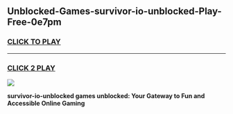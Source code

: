 
## Unblocked-Games-survivor-io-unblocked-Play-Free-0e7pm
<h3>
<a href="https://premium76.site?title=survivor-io-unblocked&ref=18A1">CLICK TO PLAY</a></h3>
<hr>

<h3>
<a href="https://premium76.site?title=survivor-io-unblocked&ref=18A1">CLICK 2 PLAY</a>
  
</h3>

<a href="https://premium76.site?title=survivor-io-unblocked&ref=18A1"><img src="https://clearcache.store/games.png"></a>


**survivor-io-unblocked games unblocked: Your Gateway to Fun and Accessible Online Gaming**
